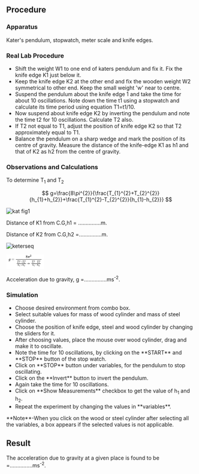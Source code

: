 ## Procedure

### Apparatus

Kater's pendulum, stopwatch, meter scale and knife edges.

### Real Lab Procedure
<ul>
<li>Shift the weight W1 to one end of katers pendulum and fix it. Fix the knife edge K1 just below it.</li>
<li>Keep the knife edge K2 at the other end and fix the wooden weight W2 symmetrical to other end. Keep the small weight 'w' near to centre.</li>
<li>Suspend the pendulum about the knife edge 1 and take the time for about 10 oscillations. Note down the time t1 using a stopwatch and calculate its time period using equation T1=t1/10.</li>
<li>Now suspend about knife edge K2 by inverting the pendulum and note the time t2 for 10 oscillations. Calculate T2 also.</li>
<li>If T2 not equal to T1, adjust the position of knife edge K2 so that T2 approximately equal to T1. </li>
  <li>Balance the pendulum on a sharp wedge and mark the position of its centre of gravity. Measure the distance of the knife-edge K1 as h1 and that of K2 as h2 from the centre of gravity. </li>
</ul>

### Observations and Calculations

To determine T<sub>1</sub> and T<sub>2</sub>

$$ g=\frac{8\pi^{2}}{\frac{T_{1}^{2}+T_{2}^{2}}{h_{1}+h_{2}}+\frac{T_{1}^{2}-T_{2}^{2}}{h_{1}-h_{2}}} $$

![kat fig1](https://github.com/user-attachments/assets/bf7417e6-473b-4fc4-85fa-4ea082b0eb21)


Distance of  K1 from C.G,h1  = ...............m.

Distance of  K2 from C.G,h2 =...............m.

![keterseq](https://github.com/user-attachments/assets/f01d57ac-0504-4344-af0e-55c44289df4e)

<img src='./images/g.jpg' width='100' />

Acceleration due to gravity, g =...............ms<sup>-2</sup>.



### Simulation
<ul>
<li>Choose desired environment from combo box.</li>
<li>Select suitable values for mass of wood cylinder and mass of steel cylinder.</li>
<li>Choose the position of knife edge, steel and wood cylinder by changing the sliders for it.</li>
<li>After choosing values, place the mouse over wood cylinder, drag and make it to oscillate.</li>
<li>Note the time for 10 oscillations, by clicking on the **START** and **STOP** button of the stop watch. </li>
<li>Click on **STOP**  button under variables, for the pendulum to stop oscillating.</li>
<li>Click on the **Invert** button to invert the pendulum.</li>
<li>Again take the time for 10 oscillations.</li>
<li>Click on **Show Measurements** checkbox to get the value of h<sub>1</sub> and h<sub>2</sub>.</li>
<li>Repeat the experiment by changing the values in **variables**. </li>
</ul>
**Note**-When you click on the wood or steel cylinder after selecting all the variables, a box appears if the selected values is not  applicable.

## Result
The acceleration due to gravity at a given place is found to be =...............ms<sup>-2</sup>.
